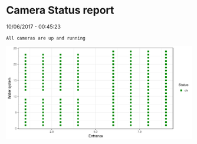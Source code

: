 Camera Status report
================
10/06/2017 - 00:45:23

    All cameras are up and running

![](camreport_files/figure-markdown_github/unnamed-chunk-2-1.png)
